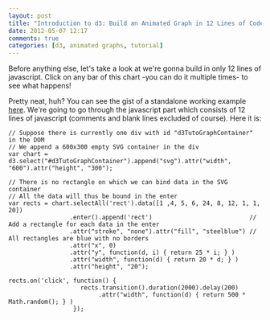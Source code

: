 ```yaml
---
layout: post
title: "Introduction to d3: Build an Animated Graph in 12 Lines of Code"
date: 2012-05-07 12:17
comments: true
categories: [d3, animated graphs, tutorial]
---
```



Before anything else, let's take a look at we're gonna build in only 12
lines of javascript. Click on any bar of this chart -you can do it multiple times- to see what happens!  


<div id='d3TutoGraphContainer'></div>
<script type="text/javascript" src="http://d3js.org/d3.v2.min.js"></script>
<script type="text/javascript">
// Suppose there is currently one div with id "graphContainer" in the DOM
// We append a 900x600 empty SVG container in the div
var chart = d3.select("#d3TutoGraphContainer").append("svg").attr("width", "600").attr("height", "290");

// There is no rectangle on which we can bind data in the SVG container
// All the data will thus be bound in the enter
var rects = chart.selectAll('rect').data([1 ,4, 5, 6, 24, 8, 12, 1, 1, 20])
.enter().append('rect')                           // Add a rectangle for each data in the enter
.attr("stroke", "none").attr("fill", "steelblue") // All rectangles are blue with no borders
.attr("x", 0)
.attr("y", function(d, i) {return 25 * i; } )
.attr("width", function(d) {return 20 * d; } )
.attr("height", "20");

rects.on('click', function() {
     // Wait 1s, then increase rectangles size with a 2s transition
     rects.transition().duration(2000).delay(200)
     .attr("width", function(d) {return 500 * Math.random(); } ) });
</script>


Pretty neat, huh? You can see the gist of a standalone working example
[here](https://gist.github.com/2601571). We're going to go through the
javascript part which consists of 12 lines of javascript (comments and
blank lines excluded of course). Here it is:


    // Suppose there is currently one div with id "d3TutoGraphContainer" in the DOM
    // We append a 600x300 empty SVG container in the div
    var chart = d3.select("#d3TutoGraphContainer").append("svg").attr("width", "600").attr("height", "300");

    // There is no rectangle on which we can bind data in the SVG container
    // All the data will thus be bound in the enter
    var rects = chart.selectAll('rect').data([1 ,4, 5, 6, 24, 8, 12, 1, 1, 20])
                     .enter().append('rect')                           // Add a rectangle for each data in the enter
                     .attr("stroke", "none").attr("fill", "steelblue") // All rectangles are blue with no borders
                     .attr("x", 0)
                     .attr("y", function(d, i) { return 25 * i; } )
                     .attr("width", function(d) { return 20 * d; } )
                     .attr("height", "20");

    rects.on('click', function() {
                        rects.transition().duration(2000).delay(200)
                             .attr("width", function(d) { return 500 * Math.random(); } )
                      });



